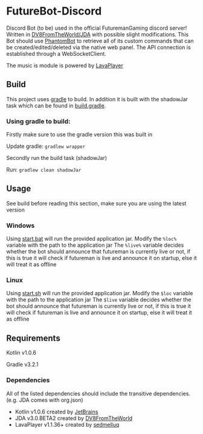 
FutureBot-Discord
=================


Discord Bot (to be) used in the official FuturemanGaming discord server!
Written in [DV8FromTheWorld/JDA](https://github.com/DV8FromTheWorld/JDA) with possible slight modifications.
This Bot should use [PhantomBot](https://github.com/PhantomBot/PhantomBot) to retrieve all of its custom commands
that can be created/edited/deleted via the native web panel. The API connection is established through a WebSocketClient.

The music is module is powered by [LavaPlayer](https://github.com/sedmelluq/lavaplayer)

## Build 

This project uses [gradle](https://gradle.org/) to build. In addition it is built with the shadowJar task
which can be found in [build.gradle](/build.gradle).

### Using gradle to build:

Firstly make sure to use the gradle version this was built in

Update gradle: `gradlew wrapper` 


Secondly run the build task (shadowJar)
 
Run: `gradlew clean shadowJar`

## Usage

See build before reading this section, make sure you are using the latest version

### Windows

Using [start.bat](/start.bat) will run the provided application jar. 
Modify the `%loc%` variable with the path to the application jar
The `%live%` variable decides whether the bot should announce that futureman is currently live or not, if this is true it
will check if futureman is live and announce it on startup, else it will treat it as offline
 
### Linux

Using [start.sh](/start.sh) will run the provided application jar.
Modify the `$loc` variable with the path to the application jar
The `$live` variable decides whether the bot should announce that futureman is currently live or not, if this is true it
will check if futureman is live and announce it on startup, else it will treat it as offline

## Requirements

Kotlin v1.0.6

Gradle v3.2.1


### Dependencies

All of the listed dependencies should include the transitive dependencies. (e.g. JDA comes with org.json)

- Kotlin v1.0.6
    created by [JetBrains](https://github.com/JetBrains)
- JDA v3.0.BETA2
    created by [DV8FromTheWorld](https://github.com/DV8FromTheWorld)
- LavaPlayer v1.1.36+
    created by [sedmelluq](https://github.com/sedmelluq)
